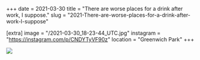 +++
date = 2021-03-30
title = "There are worse places for a drink after work, I suppose."
slug = "2021-There-are-worse-places-for-a-drink-after-work-I-suppose"

[extra]
image = "/2021-03-30_18-23-44_UTC.jpg"
instagram = "https://instagram.com/p/CNDYTyVF90z"
location = "Greenwich Park"
+++

<img src="/2021-03-30_18-23-44_UTC.jpg" />
